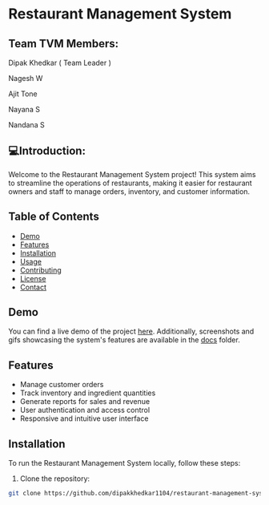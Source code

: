 # Restaurant Management System

<H2>Team TVM Members:</H2>
<p>Dipak Khedkar ( Team Leader )</p>
<p>Nagesh W</p>
<p>Ajit Tone</p>
<p>Nayana S</p>
<p>Nandana S</p>
<h2 >💻Introduction: </h2>
Welcome to the Restaurant Management System project! This system aims to streamline the operations of restaurants, making it easier for restaurant owners and staff to manage orders, inventory, and customer information.

## Table of Contents

- [Demo](#demo)
- [Features](#features)
- [Installation](#installation)
- [Usage](#usage)
- [Contributing](#contributing)
- [License](#license)
- [Contact](#contact)

## Demo

You can find a live demo of the project [here](#). Additionally, screenshots and gifs showcasing the system's features are available in the [docs](docs/) folder.

## Features

- Manage customer orders
- Track inventory and ingredient quantities
- Generate reports for sales and revenue
- User authentication and access control
- Responsive and intuitive user interface

## Installation

To run the Restaurant Management System locally, follow these steps:

1. Clone the repository:
 
```bash
git clone https://github.com/dipakkhedkar1104/restaurant-management-system.git
